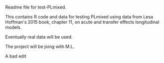 Readme file for test-PLmixed. 

This contains R code and data for testing PLmixed using data from Lesa Hoffman's 2015 book, chapter 11, on acute and transfer effects longitudinal models.

Eventually real data will be used.

The project will be joing with M.L.

A bad edit

